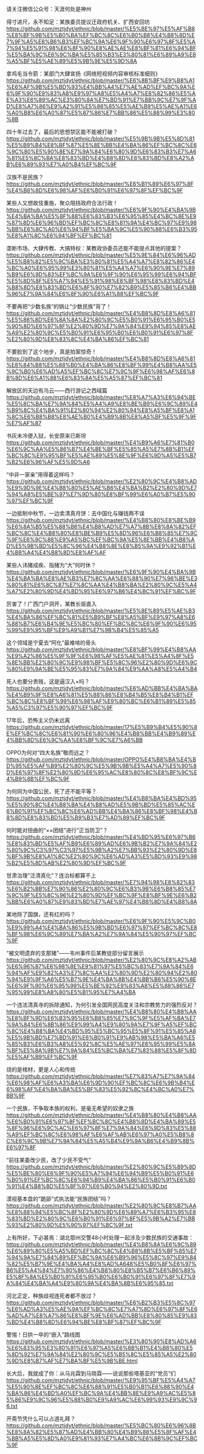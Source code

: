请关注微信公众号：天涯何处是神州

得寸进尺，永不知足：某族委员提议迁政府机关、扩西安回坊
https://github.com/mztjdyt/ethnic/blob/master/%E5%BE%97%E5%AF%B8%E8%BF%9B%E5%B0%BA%EF%BC%8C%E6%B0%B8%E4%B8%8D%E7%9F%A5%E8%B6%B3%EF%BC%9A%E6%9F%90%E6%97%8F%E5%A7%94%E5%91%98%E6%8F%90%E8%AE%AE%E8%BF%81%E6%94%BF%E5%BA%9C%E6%9C%BA%E5%85%B3%E3%80%81%E6%89%A9%E8%A5%BF%E5%AE%89%E5%9B%9E%E5%9D%8A

拿鸡毛当令箭：某部门大肆宣扬《网络短视频内容审核标准细则》
https://github.com/mztjdyt/ethnic/blob/master/%E6%8B%BF%E9%B8%A1%E6%AF%9B%E5%BD%93%E4%BB%A4%E7%AE%AD%EF%BC%9A%E6%9F%90%E9%83%A8%E9%97%A8%E5%A4%A7%E8%82%86%E5%AE%A3%E6%89%AC%E3%80%8A%E7%BD%91%E7%BB%9C%E7%9F%AD%E8%A7%86%E9%A2%91%E5%86%85%E5%AE%B9%E5%AE%A1%E6%A0%B8%E6%A0%87%E5%87%86%E7%BB%86%E5%88%99%E3%80%8B

四十年过去了，最后的思想禁区能不能被打破？
https://github.com/mztjdyt/ethnic/blob/master/%E5%9B%9B%E5%8D%81%E5%B9%B4%E8%BF%87%E5%8E%BB%E4%BA%86%EF%BC%8C%E6%9C%80%E5%90%8E%E7%9A%84%E6%80%9D%E6%83%B3%E7%A6%81%E5%8C%BA%E8%83%BD%E4%B8%8D%E8%83%BD%E8%A2%AB%E6%89%93%E7%A0%B4%EF%BC%9F

汉族不是民族？
https://github.com/mztjdyt/ethnic/blob/master/%E6%B1%89%E6%97%8F%E4%B8%8D%E6%98%AF%E6%B0%91%E6%97%8F%EF%BC%9F

某些人又想故伎重施，聚众阻挠政府合法行政！
https://github.com/mztjdyt/ethnic/blob/master/%E6%9F%90%E4%BA%9B%E4%BA%BA%E5%8F%88%E6%83%B3%E6%95%85%E4%BC%8E%E9%87%8D%E6%96%BD%EF%BC%8C%E8%81%9A%E4%BC%97%E9%98%BB%E6%8C%A0%E6%94%BF%E5%BA%9C%E5%90%88%E6%B3%95%E8%A1%8C%E6%94%BF%EF%BC%81

垄断市场、大肆传教、大搞特权：某教政协委员还能不能提点其他的提案？
https://github.com/mztjdyt/ethnic/blob/master/%E5%9E%84%E6%96%AD%E5%B8%82%E5%9C%BA%E3%80%81%E5%A4%A7%E8%82%86%E4%BC%A0%E6%95%99%E3%80%81%E5%A4%A7%E6%90%9E%E7%89%B9%E6%9D%83%EF%BC%9A%E6%9F%90%E6%95%99%E6%94%BF%E5%8D%8F%E5%A7%94%E5%91%98%E8%BF%98%E8%83%BD%E4%B8%8D%E8%83%BD%E6%8F%90%E7%82%B9%E5%85%B6%E4%BB%96%E7%9A%84%E6%8F%90%E6%A1%88%EF%BC%9F

不要再把“少数名族”的锅让“少数民族”背了！
https://github.com/mztjdyt/ethnic/blob/master/%E4%B8%8D%E8%A6%81%E5%86%8D%E6%8A%8A%E2%80%9C%E5%B0%91%E6%95%B0%E5%90%8D%E6%97%8F%E2%80%9D%E7%9A%84%E9%94%85%E8%AE%A9%E2%80%9C%E5%B0%91%E6%95%B0%E6%B0%91%E6%97%8F%E2%80%9D%E8%83%8C%E4%BA%86%EF%BC%81

不要脸到了这个地步，真是拍案惊奇！
https://github.com/mztjdyt/ethnic/blob/master/%E4%B8%8D%E8%A6%81%E8%84%B8%E5%88%B0%E4%BA%86%E8%BF%99%E4%B8%AA%E5%9C%B0%E6%AD%A5%EF%BC%8C%E7%9C%9F%E6%98%AF%E6%8B%8D%E6%A1%88%E6%83%8A%E5%A5%87%EF%BC%81

解放区的天边有乌云——西行游记之西域篇
https://github.com/mztjdyt/ethnic/blob/master/%E8%A7%A3%E6%94%BE%E5%8C%BA%E7%9A%84%E5%A4%A9%E8%BE%B9%E6%9C%89%E4%B9%8C%E4%BA%91%E2%80%94%E2%80%94%E8%A5%BF%E8%A1%8C%E6%B8%B8%E8%AE%B0%E4%B9%8B%E8%A5%BF%E5%9F%9F%E7%AF%87

书灰未冷便入狱，长安原来已斯坦
https://github.com/mztjdyt/ethnic/blob/master/%E4%B9%A6%E7%81%B0%E6%9C%AA%E5%86%B7%E4%BE%BF%E5%85%A5%E7%8B%B1%EF%BC%8C%E9%95%BF%E5%AE%89%E5%8E%9F%E6%9D%A5%E5%B7%B2%E6%96%AF%E5%9D%A6

“中非一家亲”用得着这样吗？
https://github.com/mztjdyt/ethnic/blob/master/%E2%80%9C%E4%B8%AD%E9%9D%9E%E4%B8%80%E5%AE%B6%E4%BA%B2%E2%80%9D%E7%94%A8%E5%BE%97%E7%9D%80%E8%BF%99%E6%A0%B7%E5%90%97%EF%BC%9F

一边抵制中秋节，一边卖清真月饼：去中国化与赚钱两不误
https://github.com/mztjdyt/ethnic/blob/master/%E4%B8%80%E8%BE%B9%E6%8A%B5%E5%88%B6%E4%B8%AD%E7%A7%8B%E8%8A%82%EF%BC%8C%E4%B8%80%E8%BE%B9%E5%8D%96%E6%B8%85%E7%9C%9F%E6%9C%88%E9%A5%BC%EF%BC%9A%E5%8E%BB%E4%B8%AD%E5%9B%BD%E5%8C%96%E4%B8%8E%E8%B5%9A%E9%92%B1%E4%B8%A4%E4%B8%8D%E8%AF%AF

某些人讳猪成疾、指猪为“大”何时休？
https://github.com/mztjdyt/ethnic/blob/master/%E6%9F%90%E4%BA%9B%E4%BA%BA%E8%AE%B3%E7%8C%AA%E6%88%90%E7%96%BE%E3%80%81%E6%8C%87%E7%8C%AA%E4%B8%BA%E2%80%9C%E5%A4%A7%E2%80%9D%E4%BD%95%E6%97%B6%E4%BC%91%EF%BC%9F

厉害了！广西门户洞开，某教长驱直入
https://github.com/mztjdyt/ethnic/blob/master/%E5%8E%89%E5%AE%B3%E4%BA%86%EF%BC%81%E5%B9%BF%E8%A5%BF%E9%97%A8%E6%88%B7%E6%B4%9E%E5%BC%80%EF%BC%8C%E6%9F%90%E6%95%99%E9%95%BF%E9%A9%B1%E7%9B%B4%E5%85%A5

这个领域是宁夏去“阿化”最难啃的骨头
https://github.com/mztjdyt/ethnic/blob/master/%E8%BF%99%E4%B8%AA%E9%A2%86%E5%9F%9F%E6%98%AF%E5%AE%81%E5%A4%8F%E5%8E%BB%E2%80%9C%E9%98%BF%E5%8C%96%E2%80%9D%E6%9C%80%E9%9A%BE%E5%95%83%E7%9A%84%E9%AA%A8%E5%A4%B4

死人也要分贵贱，这是逼汉入×吗？
https://github.com/mztjdyt/ethnic/blob/master/%E6%AD%BB%E4%BA%BA%E4%B9%9F%E8%A6%81%E5%88%86%E8%B4%B5%E8%B4%B1%EF%BC%8C%E8%BF%99%E6%98%AF%E9%80%BC%E6%B1%89%E5%85%A5%C3%97%E5%90%97%EF%BC%9F

17年后，恐怖主义仍未远离
https://github.com/mztjdyt/ethnic/blob/master/17%E5%B9%B4%E5%90%8E%EF%BC%8C%E6%81%90%E6%80%96%E4%B8%BB%E4%B9%89%E4%BB%8D%E6%9C%AA%E8%BF%9C%E7%A6%BB

OPPO为何对“四大名族”敬而远之？
https://github.com/mztjdyt/ethnic/blob/master/OPPO%E4%B8%BA%E4%BD%95%E5%AF%B9%E2%80%9C%E5%9B%9B%E5%A4%A7%E5%90%8D%E6%97%8F%E2%80%9D%E6%95%AC%E8%80%8C%E8%BF%9C%E4%B9%8B%EF%BC%9F

为何同为中国公民，死了还不能平等？
https://github.com/mztjdyt/ethnic/blob/master/%E4%B8%BA%E4%BD%95%E5%90%8C%E4%B8%BA%E4%B8%AD%E5%9B%BD%E5%85%AC%E6%B0%91%EF%BC%8C%E6%AD%BB%E4%BA%86%E8%BF%98%E4%B8%8D%E8%83%BD%E5%B9%B3%E7%AD%89%EF%BC%9F

何时能对扭曲的“××团结”进行“正当防卫”？
https://github.com/mztjdyt/ethnic/blob/master/%E4%BD%95%E6%97%B6%E8%83%BD%E5%AF%B9%E6%89%AD%E6%9B%B2%E7%9A%84%E2%80%9C%C3%97%C3%97%E5%9B%A2%E7%BB%93%E2%80%9D%E8%BF%9B%E8%A1%8C%E2%80%9C%E6%AD%A3%E5%BD%93%E9%98%B2%E5%8D%AB%E2%80%9D%EF%BC%9F

甘肃治理“泛清真化”？连治标都算不上
https://github.com/mztjdyt/ethnic/blob/master/%E7%94%98%E8%82%83%E6%B2%BB%E7%90%86%E2%80%9C%E6%B3%9B%E6%B8%85%E7%9C%9F%E5%8C%96%E2%80%9D%EF%BC%9F%E8%BF%9E%E6%B2%BB%E6%A0%87%E9%83%BD%E7%AE%97%E4%B8%8D%E4%B8%8A

某地除了国旗，还有红的吗？
https://github.com/mztjdyt/ethnic/blob/master/%E6%9F%90%E5%9C%B0%E9%99%A4%E4%BA%86%E5%9B%BD%E6%97%97%EF%BC%8C%E8%BF%98%E6%9C%89%E7%BA%A2%E7%9A%84%E5%90%97%EF%BC%9F

“被文明遗弃的支那猪”——韦州事件后某教徒部分留言展示
https://github.com/mztjdyt/ethnic/blob/master/%E2%80%9C%E8%A2%AB%E6%96%87%E6%98%8E%E9%81%97%E5%BC%83%E7%9A%84%E6%94%AF%E9%82%A3%E7%8C%AA%E2%80%9D%E2%80%94%E2%80%94%E9%9F%A6%E5%B7%9E%E4%BA%8B%E4%BB%B6%E5%90%8E%E6%9F%90%E6%95%99%E5%BE%92%E9%83%A8%E5%88%86%E7%95%99%E8%A8%80%E5%B1%95%E7%A4%BA

一个违法清真寺的拆除通知，为何引发全国网民高度关注和宗教势力的强烈反对？
https://github.com/mztjdyt/ethnic/blob/master/%E4%B8%80%E4%B8%AA%E8%BF%9D%E6%B3%95%E6%B8%85%E7%9C%9F%E5%AF%BA%E7%9A%84%E6%8B%86%E9%99%A4%E9%80%9A%E7%9F%A5%EF%BC%8C%E4%B8%BA%E4%BD%95%E5%BC%95%E5%8F%91%E5%85%A8%E5%9B%BD%E7%BD%91%E6%B0%91%E9%AB%98%E5%BA%A6%E5%85%B3%E6%B3%A8%E5%92%8C%E5%AE%97%E6%95%99%E5%8A%BF%E5%8A%9B%E7%9A%84%E5%BC%BA%E7%83%88%E5%8F%8D%E5%AF%B9%EF%BC%9F

烧的是棺材，更是人心和传统
https://github.com/mztjdyt/ethnic/blob/master/%E7%83%A7%E7%9A%84%E6%98%AF%E6%A3%BA%E6%9D%90%EF%BC%8C%E6%9B%B4%E6%98%AF%E4%BA%BA%E5%BF%83%E5%92%8C%E4%BC%A0%E7%BB%9F

一个民族，不争取本族的权利，是毫无希望的奴隶之族
https://github.com/mztjdyt/ethnic/blob/master/%E4%B8%80%E4%B8%AA%E6%B0%91%E6%97%8F%EF%BC%8C%E4%B8%8D%E4%BA%89%E5%8F%96%E6%9C%AC%E6%97%8F%E7%9A%84%E6%9D%83%E5%88%A9%EF%BC%8C%E6%98%AF%E6%AF%AB%E6%97%A0%E5%B8%8C%E6%9C%9B%E7%9A%84%E5%A5%B4%E9%9A%B6%E4%B9%8B%E6%97%8F

“前往某委改少民，改了少民不受气”
https://github.com/mztjdyt/ethnic/blob/master/%E2%80%9C%E5%89%8D%E5%BE%80%E6%9F%90%E5%A7%94%E6%94%B9%E5%B0%91%E6%B0%91%EF%BC%8C%E6%94%B9%E4%BA%86%E5%B0%91%E6%B0%91%E4%B8%8D%E5%8F%97%E6%B0%94%E2%80%9D.txt

漠视基本盘的“跪舔”式执法能“民族团结”吗？
https://github.com/mztjdyt/ethnic/blob/master/%E2%80%9C%E8%B7%AA%E8%88%94%E5%BC%8F%E2%80%9D%E6%89%A7%E6%B3%95%E8%83%BD%E2%80%9C%E6%B0%91%E6%97%8F%E5%9B%A2%E7%BB%93%E2%80%9D%E5%90%97%EF%BC%9F.txt

上有所好，下必甚焉：湖北鄂州交警48小时处理一起涉及少数民族的交通事故：
https://github.com/mztjdyt/ethnic/blob/master/%E4%B8%8A%E6%9C%89%E6%89%80%E5%A5%BD%EF%BC%8C%E4%B8%8B%E5%BF%85%E7%94%9A%E7%84%89%EF%BC%9A%E6%B9%96%E5%8C%97%E9%84%82%E5%B7%9E%E4%BA%A4%E8%AD%A648%E5%B0%8F%E6%97%B6%E5%A4%84%E7%90%86%E4%B8%80%E8%B5%B7%E6%B6%89%E5%8F%8A%E5%B0%91%E6%95%B0%E6%B0%91%E6%97%8F%E7%9A%84%E4%BA%A4%E9%80%9A%E4%BA%8B%E6%95%85.txt

河北正定，种族歧视连死者都不放过？ https://github.com/mztjdyt/ethnic/blob/master/%E6%B2%B3%E5%8C%97%E6%AD%A3%E5%AE%9A%EF%BC%8C%E7%A7%8D%E6%97%8F%E6%AD%A7%E8%A7%86%E8%BF%9E%E6%AD%BB%E8%80%85%E9%83%BD%E4%B8%8D%E6%94%BE%E8%BF%87%EF%BC%9F

警惕！日拱一卒的“嵌入”路线图
https://github.com/mztjdyt/ethnic/blob/master/%E3%80%90%E8%AD%A6%E6%83%95%E3%80%91%E6%97%A5%E6%8B%B1%E4%B8%80%E5%8D%92%E7%9A%84%E2%80%9C%E5%B5%8C%E5%85%A5%E2%80%9D%E8%B7%AF%E7%BA%BF%E5%9B%BE.html

长大后，我就成了你：从马兆霖到马晓霖——说说那些塔基亚的“党员”们
https://github.com/mztjdyt/ethnic/blob/master/%E9%95%BF%E5%A4%A7%E5%90%8E%EF%BC%8C%E6%88%91%E5%B0%B1%E6%88%90%E4%BA%86%E4%BD%A0%EF%BC%9A%E4%BB%8E%E9%A9%AC%E5%85%86%E9%9C%96%E5%88%B0%E9%A9%AC%E6%99%93%E9%9C%96.txt

开斋节凭什么可以占道礼拜？
https://github.com/mztjdyt/ethnic/blob/master/%E5%BC%80%E6%96%8B%E8%8A%82%E5%87%AD%E4%BB%80%E4%B9%88%E5%8F%AF%E4%BB%A5%E5%8D%A0%E9%81%93%E7%A4%BC%E6%8B%9C%EF%BC%9F


